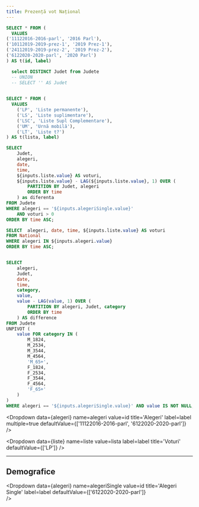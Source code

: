 ```yaml
---
title: Prezență vot Național
---
```


 

```sql alegeri
SELECT * FROM (
  VALUES 
('11122016-2016-parl', '2016 Parl'),
('10112019-2019-prez-1', '2019 Prez-1'),
('24112019-2019-prez-2', '2019 Prez-2'),
('6122020-2020-parl', '2020 Parl')
) AS t(id, label)
```

```sql judete
  select DISTINCT Judet from Judete
  -- UNION
  -- SELECT '' AS Judet
 
``` 

```sql liste
SELECT * FROM (
  VALUES 
    ('LP', 'Liste permanente'),
    ('LS', 'Liste suplimentare'),
    ('LSC', 'Liste Supl Complementare'),
    ('UM', 'Urnă mobilă'),
    ('LT', 'Liste t?')
) AS t(lista, label)

``` 

```sql ziDataJud
SELECT 
    Judet,
    alegeri,
    date,
    time,
    ${inputs.liste.value} AS voturi,
    ${inputs.liste.value} - LAG(${inputs.liste.value}, 1) OVER (
        PARTITION BY Judet, alegeri 
        ORDER BY time
    ) as diferenta
FROM Judete
WHERE alegeri == '${inputs.alegeriSingle.value}'
    AND voturi > 0
ORDER BY time ASC;
```

```sql ziData
SELECT  alegeri, date, time, ${inputs.liste.value} AS voturi
FROM National
WHERE alegeri IN ${inputs.alegeri.value} 
ORDER BY time ASC;
```

```sql nationalDemographics

SELECT 
    alegeri,
    Judet,
    date,
    time,
    category,
    value,
    value - LAG(value, 1) OVER (
        PARTITION BY alegeri, Judet, category
        ORDER BY time
    ) AS difference
FROM Judete
UNPIVOT (
    value FOR category IN (
        M_1824,
        M_2534,
        M_3544,
        M_4564,
        'M_65+',
        F_1824,
        F_2534,
        F_3544,
        F_4564,
        'F_65+'
    )
)
WHERE alegeri == '${inputs.alegeriSingle.value}' AND value IS NOT NULL; -- Optional: Filter out rows with NULL values

```


<Dropdown
    data={alegeri} 
    name=alegeri
    value=id
    title='Alegeri'
    label=label
    multiple=true
    defaultValue={['11122016-2016-parl', '6122020-2020-parl']}	
/>

 

<Dropdown
    data={liste} 
    name=liste
    value=lista
    label=label
    title='Voturi'
    defaultValue={['LP']}
/>

<!-- Selected: <br/> {inputs.alegeri.value} <br/>  {inputs.judete.value} <br/>  {inputs.liste.value} -->
   

<LineChart data={ziData} x="time" y="voturi" series="alegeri" title="Voturi {inputs.liste.label}" xLabel="Timp" yLabel="Voturi"  sort=True />

----

## Demografice

<Dropdown
    data={alegeri} 
    name=alegeriSingle
    value=id
    title='Alegeri Single'
    label=label
    defaultValue={['6122020-2020-parl']}	
/>

<BarChart data={nationalDemographics} x="time" y="difference" series="category" title="Demografie" xLabel="Timp" yLabel="Voturi"  sort=True />

 <Heatmap 
      data={ziDataJud} 
      x=time 
      y="Judet" 
      value=diferenta   
      legend=true
      filter=true
      title="voturi / oră"            
  />
